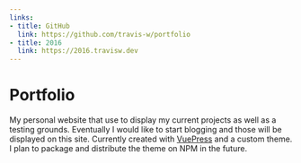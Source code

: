 ```yaml
---
links:
- title: GitHub
  link: https://github.com/travis-w/portfolio
- title: 2016
  link: https://2016.travisw.dev
---
```

# Portfolio

<!-- summary -->
My personal website that use to display my current projects as well as a testing grounds. Eventually I would like to start blogging and those will be displayed on this site. Currently created with [VuePress](https://vuepress.vuejs.org/) and a custom theme. I plan to package and distribute the theme on NPM in the future.
<!-- /summary -->